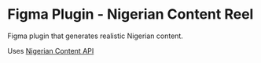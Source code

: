 # Figma Plugin - Nigerian Content Reel
Figma plugin that generates realistic Nigerian content. 

Uses [Nigerian Content API](https://github.com/tobyokeke/nigerian-content-api)

